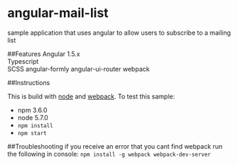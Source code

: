 # angular-mail-list
sample application that uses angular to allow users to subscribe to a mailing list

##Features
Angular 1.5.x  
Typescript  
SCSS
angular-formly
angular-ui-router
webpack

##Instructions

This is build with [node](https://nodejs.org/en/download/) and [webpack](https://webpack.github.io/). To test this sample:
* npm 3.6.0
* node 5.7.0
* `npm install`
* `npm start`

##Troubleshooting
if you receive an error that you cant find webpack run the following in console:
`npm install -g webpack webpack-dev-server`